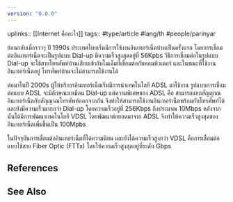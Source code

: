 ```yaml
---
version: "0.0.0"
---
```

uplinks:: [[Internet คืออะไร]]
tags:: #type/article #lang/th #people/parinyar 

ย้อนกลับเมื่อราวๆ ปี 1990s ประเทศไทยเริ่มมีการใช้งานอินเทอร์เน็ตบ้านเป็นครั้งแรก โดยการเชื่อมต่ออินเทอร์เน็ตจะเป็นรูปแบบ Dial-up มีความเร็วสูงสุดอยู่ที่ 56Kpbs วิธีการเชื่อมต่อในรูปแบบ Dial-up จะใช้สายโทรศัพท์บ้านเสียบเข้ากับโมเด็มที่เชื่อมต่อกับคอมพิวเตอร์ และในขณะที่ใช้งานอินเทอร์เน็ตอยู่ โทรศัพท์บ้านจะไม่สามารถใช้งานได้

ต่อมาในปี 2000s ผู้ให้บริการอินเทอร์เน็ตเริ่มมีการนำเทคโนโลยี ADSL มาใช้งาน รูปแบบการเชื่อมต่อแบบ ADSL จะมีลักษณะเหมือน Dial-up แต่ความพิเศษของ ADSL คือ สามารถแยกสัญญาณอินเทอร์เน็ตกับสัญญาณโทรศัพท์ออกจากกัน จึงทำให้สามารถใช้งานอินเทอร์เน็ตพร้อมกับโทรศัพท์ได้ และยังมีความเร็วมากกว่า Dial-up โดยความเร็วอยู่ที่ 256Kbps ถึงประมาณ 10Mbps หลังจากนั้นได้มีการพัฒนาเทคโนโลยี VDSL โดยพัฒนาต่อยอดมาจาก ADSL จึงทำให้ความเร็วสูงสุดของอินเทอร์เน็ตเพิ่มขึ้นเป็น 100Mpbs

ในปัจจุบันการเชื่อมต่ออินเทอร์เน็ตที่ได้ความนิยม และยังได้ความเร็วสูงกว่า VDSL คือการเชื่อมต่อแบบใช้สาย Fiber Optic (FTTx) โดยให้ความเร็วสูงสุดอยู่ที่ระดับ Gbps 


## References

## See Also
